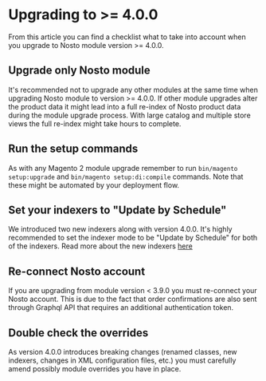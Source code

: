 # Upgrading to &gt;= 4.0.0

From this article you can find a checklist what to take into account when you upgrade to Nosto module version &gt;= 4.0.0.

## Upgrade only Nosto module

It's recommended not to upgrade any other modules at the same time when upgrading Nosto module to version &gt;= 4.0.0. If other module upgrades alter the product data it might lead into a full re-index of Nosto product data during the module upgrade process. With large catalog and multiple store views the full re-index might take hours to complete.

## Run the setup commands

As with any Magento 2 module upgrade remember to run `bin/magento setup:upgrade` and `bin/magento setup:di:compile` commands. Note that these might be automated by your deployment flow.

## Set your indexers to "Update by Schedule"

We introduced two new indexers along with version 4.0.0. It's highly recommended to set the indexer mode to be "Update by Schedule" for both of the indexers. Read more about the new indexers [here](../features/indexer/)

## Re-connect Nosto account

If you are upgrading from module version &lt; 3.9.0 you must re-connect your Nosto account. This is due to the fact that order confirmations are also sent through Graphql API that requires an additional authentication token.

## Double check the overrides

As version 4.0.0 introduces breaking changes \(renamed classes, new indexers, changes in XML configuration files, etc.\) you must carefully amend possibly module overrides you have in place.

